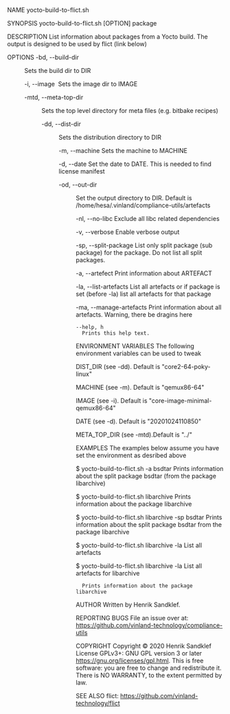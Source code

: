 NAME
   yocto-build-to-flict.sh

SYNOPSIS
   yocto-build-to-flict.sh [OPTION] package

DESCRIPTION
   List information about packages from a Yocto build. The output
   is designed to be used by flict (link below)

OPTIONS
   -bd, --build-dir <DIR>
      Sets the build dir to DIR 

   -i, --image <IMAGE>
      Sets the image dir to IMAGE 

   -mtd, --meta-top-dir <DIR>
      Sets the top level directory for meta files (e.g. bitbake recipes)

   -dd, --dist-dir <DIR>
      Sets the distribution directory to DIR

   -m, --machine <MACHINE>
      Sets the machine to MACHINE
      

   -d, --date <DATE>
      Set the date to DATE. This is needed to find license manifest

   -od, --out-dir <DIR>
      Set the output directory to DIR. Default is /home/hesa/.vinland/compliance-utils/artefacts

   -nl, --no-libc
      Exclude all libc related dependencies

   -v, --verbose
      Enable verbose output

   -sp, --split-package <SPLIT PACKAGE>
      List only split package (sub package) for the package. Do not list all split packages.

   -a, --artefect <ARTEFECT>
      Print information about ARTEFACT 

   -la, --list-artefacts
     List all artefacts or if package is set (before -la) list all artefacts for that package

   -ma, --manage-artefacts
     Print information about all artefacts. Warning, there be dragins here

    --help, h
      Prints this help text.

ENVIRONMENT VARIABLES
   The following environment variables can be used to tweak 

   DIST_DIR (see -dd). Default is "core2-64-poky-linux"

   MACHINE (see -m).  Default is "qemux86-64"

   IMAGE (see -i). Default is "core-image-minimal-qemux86-64"

   DATE (see -d). Default is "20201024110850"

   META_TOP_DIR (see -mtd).Default is "../"
   
EXAMPLES
   The examples below assume you have set the environment as desribed above

   $ yocto-build-to-flict.sh -a bsdtar
      Prints information about the split package bsdtar (from the package libarchive)

   $ yocto-build-to-flict.sh libarchive
      Prints information about the package libarchive

   $ yocto-build-to-flict.sh libarchive -sp bsdtar
      Prints information about the split package bsdtar from the package libarchive

   $ yocto-build-to-flict.sh libarchive -la
      List all artefacts

   $ yocto-build-to-flict.sh libarchive -la
      List all artefacts for libarchive

      Prints information about the package libarchive

AUTHOR
    Written by Henrik Sandklef.

REPORTING BUGS
    File an issue over at: https://github.com/vinland-technology/compliance-utils

COPYRIGHT
    Copyright © 2020 Henrik Sandklef
    License GPLv3+: GNU GPL  version  3  or  later
    <https://gnu.org/licenses/gpl.html>.
    This  is  free  software: you are free to change and redistribute it.  There is NO WARRANTY,
    to the extent permitted by law.

SEE ALSO
    flict: https://github.com/vinland-technology/flict

